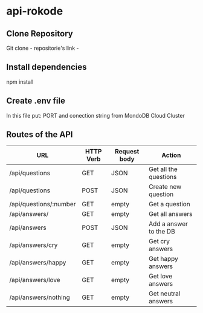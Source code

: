 # api-rokode


## Clone Repository  
Git clone - repositorie's link -  

## Install dependencies  
npm install  

## Create .env file  
In this file put: PORT and conection string from MondoDB Cloud Cluster 

## Routes of the API  
|       URL       |    HTTP Verb  | Request body  |            Action           |
| -------------   | ------------- | ------------- | --------------------------- |
|  /api/questions     |     GET       |     JSON     | Get all the questions       |
|  /api/questions     |     POST       |     JSON     | Create new question       |
| /api/questions/:number      |     GET      |     empty      | Get a question             | 
| /api/answers/  |     GET       |     empty     | Get all answers  |
| /api/answers  |     POST       |     JSON      | Add a answer to the DB    |
| /api/answers/cry  |     GET       |     empty      | Get cry answers    |
| /api/answers/happy  |     GET       |     empty      | Get happy answers    |
| /api/answers/love  |     GET       |     empty      | Get love answers    |
| /api/answers/nothing  |     GET       |     empty      | Get neutral answers    |


